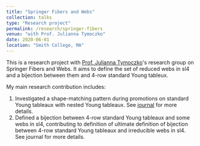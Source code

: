```yaml
---
title: "Springer Fibers and Webs"
collection: talks
type: "Research project"
permalink: /research/springer-fibers
venue: "with Prof. Julianna Tymoczko"
date: 2020-06-01
location: "Smith College, MA"
---
```


This is a research project with [Prof. Julianna Tymoczko](http://www.math.smith.edu/~jtymoczko/)'s research group on Springer Fibers and Webs. It aims to define the set of reduced webs in sl4 and a bijection between them and 4-row standard Young tableux.

My main research contribution includes:
1. Investigated a shape-matching pattern during promotions on standard Young tableaux with nested Young tableaux. See [journal](http://shiqipan.github.io/files/Springer_Webs__Promotion_pattern_on_Young_Tableaux_with_sub_tableaux_on_its_left.pdf) for more details.
2. Defined a bijection between 4-row standard Young tableaux and some webs in sl4, contributing to definition of ultimate definition of bijection between 4-row standard Young tableaux and irreducible webs in sl4. See journal for more details.
